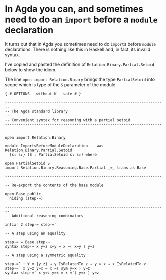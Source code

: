 # In Agda you can, and sometimes need to do an `import` before a `module` declaration

It turns out that in Agda you sometimes need to do `import`s before `module` declarations.
There is nothing like this in Haskell and, in fact, its invalid syntax.

I've copied and pasted the definition of `Relation.Binary.Partial.Setoid` below
to show the idiom.

The line `open import Relation.Binary` brings the type `PartialSetoid` into scope
which is type of the `S` parameter of the module.

```
{-# OPTIONS --without-K --safe #-}

------------------------------------------------------------------------
-- The Agda standard library
--
-- Convenient syntax for reasoning with a partial setoid
------------------------------------------------------------------------

open import Relation.Binary

module ImportsBeforeModuleDeclaration -- was Relation.Binary.Partial.Setoid
  {s₁ s₂} (S : PartialSetoid s₁ s₂) where

open PartialSetoid S
import Relation.Binary.Reasoning.Base.Partial _≈_ trans as Base

------------------------------------------------------------------------
-- Re-export the contents of the base module

open Base public
  hiding (step-∼)

------------------------------------------------------------------------
-- Additional reasoning combinators

infixr 2 step-≈ step-≈˘

-- A step using an equality

step-≈ = Base.step-∼
syntax step-≈ x y≈z x≈y = x ≈⟨ x≈y ⟩ y≈z

-- A step using a symmetric equality

step-≈˘ : ∀ x {y z} → y IsRelatedTo z → y ≈ x → x IsRelatedTo z
step-≈˘ x y∼z y≈x = x ≈⟨ sym y≈x ⟩ y∼z
syntax step-≈˘ x y≈z y≈x = x ≈˘⟨ y≈x ⟩ y≈z
```
